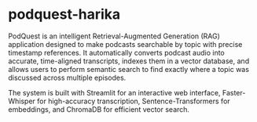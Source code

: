 # podquest-harika
PodQuest is an intelligent Retrieval-Augmented Generation (RAG) application designed to make podcasts searchable by topic with precise timestamp references. It automatically converts podcast audio into accurate, time-aligned transcripts, indexes them in a vector database, and allows users to perform semantic search to find exactly where a topic was discussed across multiple episodes.

The system is built with Streamlit for an interactive web interface, Faster-Whisper for high-accuracy transcription, Sentence-Transformers for embeddings, and ChromaDB for efficient vector search.
